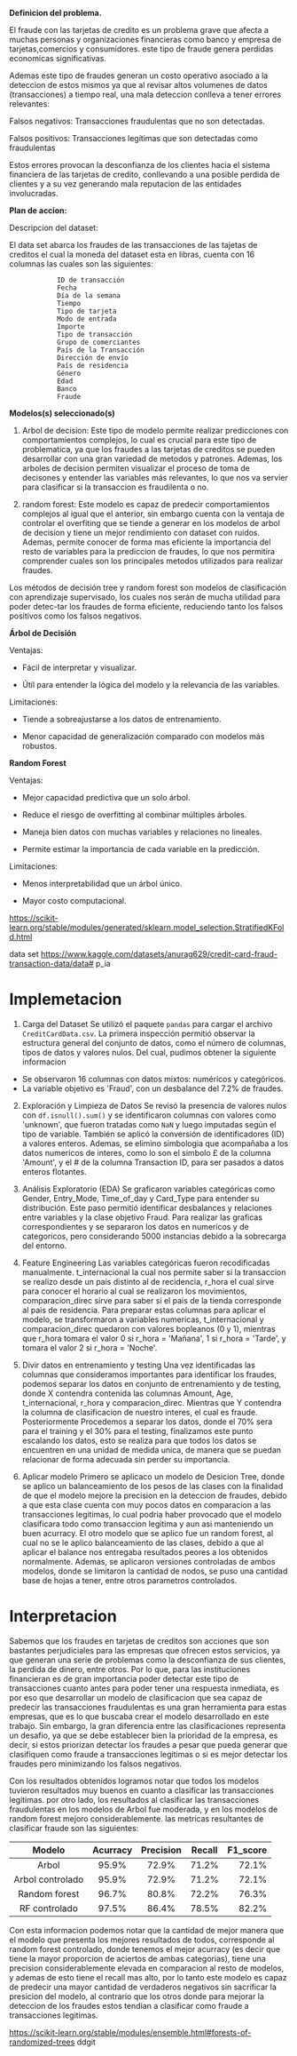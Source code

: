 **Definicion del problema.**

El fraude con las tarjetas de credito es un problema grave que afecta a muchas personas y organizaciones financieras como banco y empresa de tarjetas,comercios y consumidores. este tipo de fraude genera perdidas economicas significativas.


Ademas este tipo de fraudes generan un costo operativo asociado a la deteccion de estos mismos ya que al revisar altos volumenes de datos (transacciones) a tiempo real, una mala deteccion conlleva a tener errores relevantes:
        
Falsos negativos: Transacciones fraudulentas que no son detectadas.

Falsos positivos: Transacciones legítimas que son detectadas como fraudulentas

Estos errores provocan la desconfianza de los clientes hacia el sistema financiera de las tarjetas de credito, conllevando a una posible perdida de clientes y a su vez generando mala reputacion de las entidades involucradas.


**Plan de accion:**

Descripcion  del dataset:

El data set abarca los fraudes de las transacciones de las tajetas de creditos el cual la moneda del dataset esta en libras, cuenta con 16 columnas las cuales son las siguientes:

                ID de transacción
                Fecha
                Día de la semana
                Tiempo
                Tipo de tarjeta
                Modo de entrada
                Importe
                Tipo de transacción
                Grupo de comerciantes
                País de la Transacción
                Dirección de envío
                País de residencia
                Género
                Edad
                Banco
                Fraude

**Modelos(s) seleccionado(s)**

1) Arbol de decision: Este tipo de modelo permite realizar predicciones con comportamientos complejos, lo cual es crucial para este tipo de problematica, ya que los fraudes a las tarjetas de creditos se pueden desarrollar con una gran variedad de metodos y patrones. Ademas, los arboles de decision permiten visualizar el proceso de toma de decisones y entender las variables más relevantes, lo que nos va servier para clasificar si la transaccion es fraudilenta o no.

2) random forest: Este modelo es capaz de predecir comportamientos complejos al igual que el anterior, sin embargo cuenta con la ventaja de controlar el overfiting que se tiende a generar en los modelos de arbol de decision y tiene un mejor rendimiento con dataset con ruidos. Ademas, permite conocer de forma mas eficiente la importancia del resto de variables para la prediccion de fraudes, lo que nos permitira comprender cuales son los principales metodos utilizados para realizar fraudes.
        

Los métodos de decisión tree y random forest son modelos de clasificación con aprendizaje supervisado, los cuales nos serán de mucha utilidad para poder detec-tar los fraudes de forma eficiente, reduciendo tanto los falsos positivos como los falsos negativos.

**Árbol de Decisión**

Ventajas:

- Fácil de interpretar y visualizar.

- Útil para entender la lógica del modelo y la relevancia de las variables.

Limitaciones:

- Tiende a sobreajustarse a los datos de entrenamiento.

- Menor capacidad de generalización comparado con modelos más robustos.

**Random Forest**

Ventajas:

- Mejor capacidad predictiva que un solo árbol.

- Reduce el riesgo de overfitting al combinar múltiples árboles.

- Maneja bien datos con muchas variables y relaciones no lineales.

- Permite estimar la importancia de cada variable en la predicción.

Limitaciones:

- Menos interpretabilidad que un árbol único.

- Mayor costo computacional.


https://scikit-learn.org/stable/modules/generated/sklearn.model_selection.StratifiedKFold.html

data set https://www.kaggle.com/datasets/anurag629/credit-card-fraud-transaction-data/data# p_ia


# Implemetacion
1. Carga del Dataset
Se utilizó el paquete `pandas` para cargar el archivo `CreditCardData.csv`. La primera inspección permitió observar la estructura general del conjunto de datos, como el número de columnas, tipos de datos y valores nulos. Del cual, pudimos obtener la siguiente informacion 
- Se observaron 16 columnas con datos mixtos: numéricos y categóricos.
- La variable objetivo es 'Fraud', con un desbalance del 7.2% de fraudes.

2. Exploración y Limpieza de Datos
Se revisó la presencia de valores nulos con `df.isnull().sum()` y se identificaron columnas con valores como 'unknown', que fueron tratadas como `NaN` y luego imputadas según el tipo de variable. También se aplicó la conversión de identificadores (ID) a valores enteros. Ademas, se elimino simbologia que acompañaba a los datos numericos de interes, como lo son el simbolo £ de la columna 'Amount', y el # de la columna Transaction ID, para ser pasados a datos enteros flotantes.

3. Análisis Exploratorio (EDA)
Se graficaron variables categóricas como Gender, Entry_Mode, Time_of_day y Card_Type para entender su distribución. Este paso permitió identificar desbalances y relaciones entre variables y la clase objetivo Fraud. Para realizar las graficas correspondientes y se separaron los datos en numericos y de categoricos, pero considerando 5000 instancias debido a la sobrecarga del entorno. 

4. Feature Engineering
Las variables categóricas fueron recodificadas manualmente. t_internacional la cual nos permite saber si la transaccion se realizo desde un pais distinto al de recidencia, r_hora el cual sirve para conocer el horario al cual se realizaron los movimientos, comparacion_direc sirve para saber si el pais de la tienda corresponde al pais de residencia. Para preparar estas columnas para aplicar el modelo, se transformaron a variables numericas, t_internacional y comparacion_direc quedaron con valores bopleanos (0 y 1), mientras que r_hora tomara el valor 0 si r_hora = 'Mañana', 1 si r_hora = 'Tarde', y tomara el valor 2 si r_hora = 'Noche'.

5. Divir datos en entrenamiento y testing
Una vez identificadas las columnas que consideramos importantes para identificar los fraudes, podemos separar los datos en conjunto de entrenamiento y de testing, donde X contendra contenida las columnas Amount, Age, t_internacional, r_hora y comparacion_direc. Mientras que Y contendra la columna de clasificacion de nuestro interes, el cual es fraude.
Posteriormente Procedemos a separar los datos, donde el 70% sera para el training y el 30% para el testing, finalizamos este punto escalando los datos, esto se realiza para que todos los datos se encuentren en una unidad de medida unica, de manera que se puedan relacionar de forma adecuada sin perder su importancia.

6. Aplicar modelo
Primero se aplicaco un modelo de Desicion Tree, donde se aplico un balanceamiento de los pesos de las clases con la finalidad de que el modelo mejore la precision en la deteccion de fraudes, debido a que esta clase cuenta con muy pocos datos en comparacion a las transacciones legitimas, lo cual podria haber provocado que el modelo clasificara todo como transaccion legitima y aun asi manteniendo un buen acurracy. El otro modelo que se aplico fue un random forest, al cual no se le aplico balanceamiento de las clases, debido a que al aplicar el balance nos entregaba resultados peores a los obtenidos normalmente. Ademas, se aplicaron versiones controladas de ambos modelos, donde se limitaron la cantidad de nodos, se puso una cantidad base de hojas a tener, entre otros parametros controlados.

# Interpretacion
Sabemos que los fraudes en tarjetas de creditos son acciones que son bastantes perjudiciales para las empresas que ofrecen estos servicios, ya que generan una serie de problemas como la desconfianza de sus clientes, la perdida de dinero, entre otros. Por lo que, para las instituciones financieran es de gran importancia poder detectar este tipo de transacciones cuanto antes para poder tener una respuesta inmediata, es por eso que desarrollar un modelo de clasificacion que sea capaz de predecir las transacciones fraudulentas es una gran herramienta para estas empresas, que es lo que buscaba crear el modelo desarrollado en este trabajo. Sin embargo, la gran diferencia entre las clasificaciones representa un desafio, ya que se debe establecer bien la prioridad de la empresa, es decir, si estos priorizan detectar los fraudes a pesar que pueda generar que clasifiquen como fraude a transacciones legitimas o si es mejor detectar los fraudes pero minimizando los falsos negativos. 

Con los resultados obtenidos logramos notar que todos los modelos tuvieron resultados muy buenos en cuanto a clasificar las transacciones legitimas. por otro lado, los resultados al clasificar las transacciones fraudulentas en los modelos de Arbol fue moderada, y en los modelos de random forest mejoro considerablemente. las metricas resultantes de clasificar fraude son las siguientes:

| Modelo            | Acurracy| Precision | Recall | F1_score|
|:-----------------:|:-------:|:---------:|:------:|--------:|
| Arbol             |  95.9%  |   72.9%   |  71.2% |  72.1%  |
| Arbol controlado  |  95.9%  |   72.9%   |  71.2% |  72.1%  |
| Random forest     |  96.7%  |   80.8%   |  72.2% |  76.3%  |
| RF controlado     |  97.5%  |   86.4%   |  78.5% |  82.2%  |

Con esta informacion podemos notar que la cantidad de mejor manera que el modelo que presenta los mejores resultados de todos, corresponde al random forest controlado, donde tenemos el mejor acurracy (es decir que tiene la mayor proporcion de aciertos de ambas categorias), tiene una precision considerablemente elevada en comparacion al resto de modelos, y ademas de esto tiene el recall mas alto, por lo tanto este modelo es capaz de predecir una mayor cantidad de verdaderos negativos sin sacrificar la presicion del modelo, al contrario que los otros donde para mejorar la deteccion de los fraudes estos tendian a clasificar como fraude a transacciones legitimas.
 



https://scikit-learn.org/stable/modules/ensemble.html#forests-of-randomized-trees
ddgit